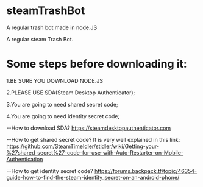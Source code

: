 # steamTrashBot
A regular trash bot made in node.JS

A regular steam Trash Bot.

# Some steps before downloading it:

1.BE SURE YOU DOWNLOAD NODE.JS

2.PLEASE USE SDA(Steam Desktop Authenticator);

3.You are going to need shared secret code;

4.You are going to need identity secret code;

--How to download SDA?
https://steamdesktopauthenticator.com

--How to get shared secret code?
It is very well explained in this link:
https://github.com/SteamTimeIdler/stidler/wiki/Getting-your-%27shared_secret%27-code-for-use-with-Auto-Restarter-on-Mobile-Authentication

--How to get identity secret code?
https://forums.backpack.tf/topic/46354-guide-how-to-find-the-steam-identity_secret-on-an-android-phone/

# 
